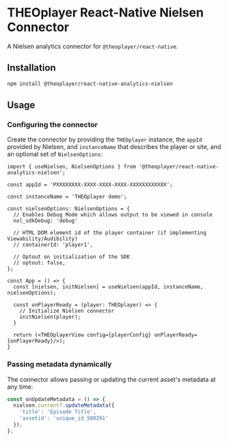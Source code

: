 # THEOplayer React-Native Nielsen Connector

A Nielsen analytics connector for `@theoplayer/react-native`.

## Installation

```sh
npm install @theoplayer/react-native-analytics-nielsen
```

[//]: # (npm install @theoplayer/react-native-analytics-nielsen)

## Usage

### Configuring the connector

Create the connector by providing the `THEOplayer` instance, the `appId` provided by Nielsen, and `instanceName`
that describes the player or site, and an optional set of `NielsenOptions`:

```tsx
import { useNielsen, NielsenOptions } from '@theoplayer/react-native-analytics-nielsen';

const appId = 'PXXXXXXXX-XXXX-XXXX-XXXX-XXXXXXXXXXXX';

const instanceName = 'THEOplayer demo';

const nielsenOptions: NielsenOptions = {
  // Enables Debug Mode which allows output to be viewed in console
  nol_sdkDebug: 'debug'

  // HTML DOM element id of the player container (if implementing Viewability/Audibility)
  // containerId: 'player1',

  // Optout on initialization of the SDK
  // optout: false,
};

const App = () => {
  const [nielsen, initNielsen] = useNielsen(appId, instanceName, nielsenOptions);

  const onPlayerReady = (player: THEOplayer) => {
    // Initialize Nielsen connector
    initNielsen(player);
  }

  return (<THEOplayerView config={playerConfig} onPlayerReady={onPlayerReady}/>);
}
```

### Passing metadata dynamically

The connector allows passing or updating the current asset's metadata at any time:

```typescript
const onUpdateMetadata = () => {
  nielsen.current?.updateMetadata({
    'title': 'Episode Title',
    'assetid': 'unique_id_500291'
  });
};
```
